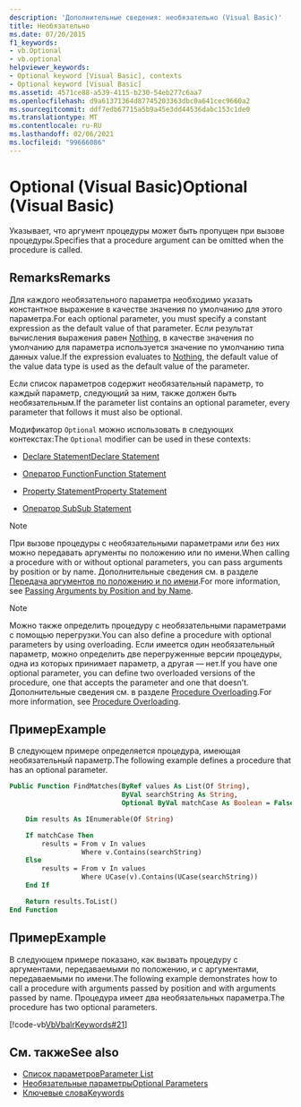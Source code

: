 ```yaml
---
description: 'Дополнительные сведения: необязательно (Visual Basic)'
title: Необязательно
ms.date: 07/20/2015
f1_keywords:
- vb.Optional
- vb.optional
helpviewer_keywords:
- Optional keyword [Visual Basic], contexts
- Optional keyword [Visual Basic]
ms.assetid: 4571ce88-a539-4115-b230-54eb277c6aa7
ms.openlocfilehash: d9a61371364d87745203363dbc0a641cec9660a2
ms.sourcegitcommit: ddf7edb67715a5b9a45e3dd44536dabc153c1de0
ms.translationtype: MT
ms.contentlocale: ru-RU
ms.lasthandoff: 02/06/2021
ms.locfileid: "99666086"
---
```

# <a name="optional-visual-basic"></a><span data-ttu-id="7f630-103">Optional (Visual Basic)</span><span class="sxs-lookup"><span data-stu-id="7f630-103">Optional (Visual Basic)</span></span>

<span data-ttu-id="7f630-104">Указывает, что аргумент процедуры может быть пропущен при вызове процедуры.</span><span class="sxs-lookup"><span data-stu-id="7f630-104">Specifies that a procedure argument can be omitted when the procedure is called.</span></span>

## <a name="remarks"></a><span data-ttu-id="7f630-105">Remarks</span><span class="sxs-lookup"><span data-stu-id="7f630-105">Remarks</span></span>

<span data-ttu-id="7f630-106">Для каждого необязательного параметра необходимо указать константное выражение в качестве значения по умолчанию для этого параметра.</span><span class="sxs-lookup"><span data-stu-id="7f630-106">For each optional parameter, you must specify a constant expression as the default value of that parameter.</span></span> <span data-ttu-id="7f630-107">Если результат вычисления выражения равен [Nothing](../nothing.md), в качестве значения по умолчанию для параметра используется значение по умолчанию типа данных value.</span><span class="sxs-lookup"><span data-stu-id="7f630-107">If the expression evaluates to [Nothing](../nothing.md), the default value of the value data type is used as the default value of the parameter.</span></span>

<span data-ttu-id="7f630-108">Если список параметров содержит необязательный параметр, то каждый параметр, следующий за ним, также должен быть необязательным.</span><span class="sxs-lookup"><span data-stu-id="7f630-108">If the parameter list contains an optional parameter, every parameter that follows it must also be optional.</span></span>

<span data-ttu-id="7f630-109">Модификатор `Optional` можно использовать в следующих контекстах:</span><span class="sxs-lookup"><span data-stu-id="7f630-109">The `Optional` modifier can be used in these contexts:</span></span>

- [<span data-ttu-id="7f630-110">Declare Statement</span><span class="sxs-lookup"><span data-stu-id="7f630-110">Declare Statement</span></span>](../statements/declare-statement.md)

- [<span data-ttu-id="7f630-111">Оператор Function</span><span class="sxs-lookup"><span data-stu-id="7f630-111">Function Statement</span></span>](../statements/function-statement.md)

- [<span data-ttu-id="7f630-112">Property Statement</span><span class="sxs-lookup"><span data-stu-id="7f630-112">Property Statement</span></span>](../statements/property-statement.md)

- [<span data-ttu-id="7f630-113">Оператор Sub</span><span class="sxs-lookup"><span data-stu-id="7f630-113">Sub Statement</span></span>](../statements/sub-statement.md)

> [!NOTE]
> <span data-ttu-id="7f630-114">При вызове процедуры с необязательными параметрами или без них можно передавать аргументы по положению или по имени.</span><span class="sxs-lookup"><span data-stu-id="7f630-114">When calling a procedure with or without optional parameters, you can pass arguments by position or by name.</span></span> <span data-ttu-id="7f630-115">Дополнительные сведения см. в разделе [Передача аргументов по положению и по имени](../../programming-guide/language-features/procedures/passing-arguments-by-position-and-by-name.md).</span><span class="sxs-lookup"><span data-stu-id="7f630-115">For more information, see [Passing Arguments by Position and by Name](../../programming-guide/language-features/procedures/passing-arguments-by-position-and-by-name.md).</span></span>

> [!NOTE]
> <span data-ttu-id="7f630-116">Можно также определить процедуру с необязательными параметрами с помощью перегрузки.</span><span class="sxs-lookup"><span data-stu-id="7f630-116">You can also define a procedure with optional parameters by using overloading.</span></span> <span data-ttu-id="7f630-117">Если имеется один необязательный параметр, можно определить две перегруженные версии процедуры, одна из которых принимает параметр, а другая — нет.</span><span class="sxs-lookup"><span data-stu-id="7f630-117">If you have one optional parameter, you can define two overloaded versions of the procedure, one that accepts the parameter and one that doesn’t.</span></span> <span data-ttu-id="7f630-118">Дополнительные сведения см. в разделе [Procedure Overloading](../../programming-guide/language-features/procedures/procedure-overloading.md).</span><span class="sxs-lookup"><span data-stu-id="7f630-118">For more information, see [Procedure Overloading](../../programming-guide/language-features/procedures/procedure-overloading.md).</span></span>

## <a name="example"></a><span data-ttu-id="7f630-119">Пример</span><span class="sxs-lookup"><span data-stu-id="7f630-119">Example</span></span>

<span data-ttu-id="7f630-120">В следующем примере определяется процедура, имеющая необязательный параметр.</span><span class="sxs-lookup"><span data-stu-id="7f630-120">The following example defines a procedure that has an optional parameter.</span></span>

```vb
Public Function FindMatches(ByRef values As List(Of String),
                            ByVal searchString As String,
                            Optional ByVal matchCase As Boolean = False) As List(Of String)

    Dim results As IEnumerable(Of String)

    If matchCase Then
        results = From v In values
                  Where v.Contains(searchString)
    Else
        results = From v In values
                  Where UCase(v).Contains(UCase(searchString))
    End If

    Return results.ToList()
End Function
```

## <a name="example"></a><span data-ttu-id="7f630-121">Пример</span><span class="sxs-lookup"><span data-stu-id="7f630-121">Example</span></span>

<span data-ttu-id="7f630-122">В следующем примере показано, как вызвать процедуру с аргументами, передаваемыми по положению, и с аргументами, передаваемыми по имени.</span><span class="sxs-lookup"><span data-stu-id="7f630-122">The following example demonstrates how to call a procedure with arguments passed by position and with arguments passed by name.</span></span> <span data-ttu-id="7f630-123">Процедура имеет два необязательных параметра.</span><span class="sxs-lookup"><span data-stu-id="7f630-123">The procedure has two optional parameters.</span></span>

[!code-vb[VbVbalrKeywords#21](~/samples/snippets/visualbasic/VS_Snippets_VBCSharp/VbVbalrKeywords/VB/class8.vb#21)]

## <a name="see-also"></a><span data-ttu-id="7f630-124">См. также</span><span class="sxs-lookup"><span data-stu-id="7f630-124">See also</span></span>

- [<span data-ttu-id="7f630-125">Список параметров</span><span class="sxs-lookup"><span data-stu-id="7f630-125">Parameter List</span></span>](../statements/parameter-list.md)
- [<span data-ttu-id="7f630-126">Необязательные параметры</span><span class="sxs-lookup"><span data-stu-id="7f630-126">Optional Parameters</span></span>](../../programming-guide/language-features/procedures/optional-parameters.md)
- [<span data-ttu-id="7f630-127">Ключевые слова</span><span class="sxs-lookup"><span data-stu-id="7f630-127">Keywords</span></span>](../keywords/index.md)
